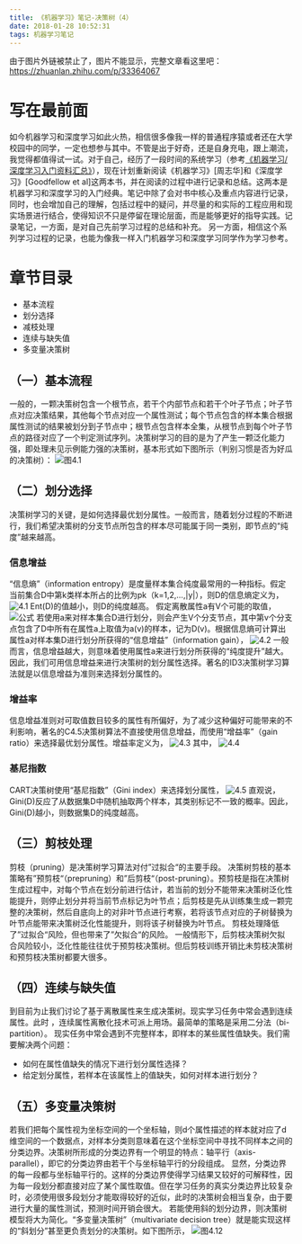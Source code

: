 ```yaml
---
title: 《机器学习》笔记-决策树（4）
date: 2018-01-28 10:52:31
tags: 机器学习笔记
---
```

由于图片外链被禁止了，图片不能显示，完整文章看这里吧：<https://zhuanlan.zhihu.com/p/33364067>

# 写在最前面
如今机器学习和深度学习如此火热，相信很多像我一样的普通程序猿或者还在大学校园中的同学，一定也想参与其中。不管是出于好奇，还是自身充电，跟上潮流，我觉得都值得试一试。对于自己，经历了一段时间的系统学习（参考[《机器学习/深度学习入门资料汇总》](https://zhuanlan.zhihu.com/p/30980999)），现在计划重新阅读《机器学习》[周志华]和《深度学习》[Goodfellow et al]这两本书，并在阅读的过程中进行记录和总结。这两本是机器学习和深度学习的入门经典。笔记中除了会对书中核心及重点内容进行记录，同时，也会增加自己的理解，包括过程中的疑问，并尽量的和实际的工程应用和现实场景进行结合，使得知识不只是停留在理论层面，而是能够更好的指导实践。记录笔记，一方面，是对自己先前学习过程的总结和补充。 另一方面，相信这个系列学习过程的记录，也能为像我一样入门机器学习和深度学习同学作为学习参考。

# 章节目录

* 基本流程
* 划分选择
* 减枝处理
* 连续与缺失值
* 多变量决策树

## （一）基本流程
一般的，一颗决策树包含一个根节点，若干个内部节点和若干个叶子节点；叶子节点对应决策结果，其他每个节点对应一个属性测试；每个节点包含的样本集合根据属性测试的结果被划分到子节点中；根节点包含样本全集，从根节点到每个叶子节点的路径对应了一个判定测试序列。决策树学习的目的是为了产生一颗泛化能力强，即处理未见示例能力强的决策树，基本形式如下图所示（判别习惯是否为好瓜的决策树）：
![图4.1](http://upload-images.jianshu.io/upload_images/4905018-8f64e569236e3574.png?imageMogr2/auto-orient/strip%7CimageView2/2/w/1240)

## （二）划分选择
决策树学习的关键，是如何选择最优划分属性。一般而言，随着划分过程的不断进行，我们希望决策树的分支节点所包含的样本尽可能属于同一类别，即节点的“纯度”越来越高。

### 信息增益
“信息熵”（information entropy）是度量样本集合纯度最常用的一种指标。假定当前集合D中第k类样本所占的比例为pk（k=1,2,...,|y|），则D的信息熵定义为，
![4.1](http://upload-images.jianshu.io/upload_images/4905018-549ea373f7d99659.png?imageMogr2/auto-orient/strip%7CimageView2/2/w/1240)
Ent(D)的值越小，则D的纯度越高。
假定离散属性a有V个可能的取值，
![公式](http://upload-images.jianshu.io/upload_images/4905018-618b4b1951ea8c11.png?imageMogr2/auto-orient/strip%7CimageView2/2/w/1240)
若使用a来对样本集合D进行划分，则会产生V个分支节点，其中第v个分支点包含了D中所有在属性a上取值为a(v)的样本，记为D(v)。根据信息熵可计算出属性a对样本集D进行划分所获得的“信息增益”（information gain），
![4.2](http://upload-images.jianshu.io/upload_images/4905018-f5da6bc589b1a59e.png?imageMogr2/auto-orient/strip%7CimageView2/2/w/1240)
一般而言，信息增益越大，则意味着使用属性a来进行划分所获得的“纯度提升”越大。因此，我们可用信息增益来进行决策树的划分属性选择。著名的ID3决策树学习算法就是以信息增益为准则来选择划分属性的。

### 增益率
信息增益准则对可取值数目较多的属性有所偏好，为了减少这种偏好可能带来的不利影响，著名的C4.5决策树算法不直接使用信息增益，而使用“增益率”（gain ratio）来选择最优划分属性。增益率定义为，
![4.3](http://upload-images.jianshu.io/upload_images/4905018-57b3e059ad0d099b.png?imageMogr2/auto-orient/strip%7CimageView2/2/w/1240)
其中，
![4.4](http://upload-images.jianshu.io/upload_images/4905018-d24a4f9077d8d2d7.png?imageMogr2/auto-orient/strip%7CimageView2/2/w/1240)

### 基尼指数
CART决策树使用“基尼指数”（Gini index）来选择划分属性，
![4.5](http://upload-images.jianshu.io/upload_images/4905018-e49edf41513c6112.png?imageMogr2/auto-orient/strip%7CimageView2/2/w/1240)
直观说，Gini(D)反应了从数据集D中随机抽取两个样本，其类别标记不一致的概率。因此，Gini(D)越小，则数据集D的纯度越高。

## （三）剪枝处理
剪枝（pruning）是决策树学习算法对付”过拟合“的主要手段。
决策树剪枝的基本策略有”预剪枝“（prepruning）和”后剪枝“（post-pruning）。预剪枝是指在决策树生成过程中，对每个节点在划分前进行估计，若当前的划分不能带来决策树泛化性能提升，则停止划分并将当前节点标记为叶节点；后剪枝是先从训练集生成一颗完整的决策树，然后自底向上的对非叶节点进行考察，若将该节点对应的子树替换为叶节点能带来决策树泛化性能提升，则将该子树替换为叶节点。
剪枝处理降低了”过拟合“风险，但也带来了”欠拟合“的风险。
一般情形下，后剪枝决策树欠拟合风险较小，泛化性能往往优于预剪枝决策树。但后剪枝训练开销比未剪枝决策树和预剪枝决策树都要大很多。

## （四）连续与缺失值
到目前为止我们讨论了基于离散属性来生成决策树。现实学习任务中常会遇到连续属性。此时 ，连续属性离散化技术可派上用场。最简单的策略是采用二分法（bi-partition）。
现实任务中常会遇到不完整样本，即样本的某些属性值缺失。我们需要解决两个问题：

* 如何在属性值缺失的情况下进行划分属性选择？
* 给定划分属性，若样本在该属性上的值缺失，如何对样本进行划分？

## （五）多变量决策树
若我们把每个属性视为坐标空间的一个坐标轴，则d个属性描述的样本就对应了d维空间的一个数据点，对样本分类则意味着在这个坐标空间中寻找不同样本之间的分类边界。决策树所形成的分类边界有一个明显的特点：轴平行（axis-parallel），即它的分类边界由若干个与坐标轴平行的分段组成。
显然，分类边界的每一段都与坐标轴平行的。这样的分类边界使得学习结果又较好的可解释性，因为每一段划分都直接对应了某个属性取值。但在学习任务的真实分类边界比较复杂时，必须使用很多段划分才能取得较好的近似，此时的决策树会相当复杂，由于要进行大量的属性测试，预测时间开销会很大。
若能使用斜的划分边界，则决策树模型将大为简化。“多变量决策树”（multivariate decision tree）就是能实现这样的“斜划分”甚至更负责划分的决策树。如下图所示，
![图4.12](http://upload-images.jianshu.io/upload_images/4905018-3e3609bcf3822966.png?imageMogr2/auto-orient/strip%7CimageView2/2/w/1240)